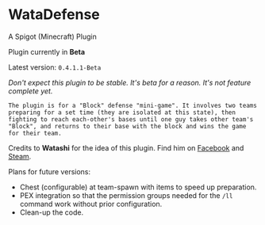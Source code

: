 # WataDefense
A Spigot (Minecraft) Plugin 

Plugin currently in **Beta**

Latest version: `0.4.1.1-Beta`

_Don't expect this plugin to be stable. It's beta for a reason._
_It's not feature complete yet._

```The plugin is for a "Block" defense "mini-game". It involves two teams preparing for a set time (they are isolated at this state), then fighting to reach each-other's bases until one guy takes other team's "Block", and returns to their base with the block and wins the game for their team.```

Credits to **Watashi** for the idea of this plugin. Find him on [Facebook](https://facebook.com/mack.pandey) and [Steam](https://steamcommunity.com/profiles/76561198378308596).

Plans for future versions:

* Chest (configurable) at team-spawn with items to speed up preparation.
* PEX integration so that the permission groups needed for the `/ll` command work without prior configuration.
* Clean-up the code.
